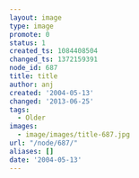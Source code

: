 ```yaml
---
layout: image
type: image
promote: 0
status: 1
created_ts: 1084408504
changed_ts: 1372159391
node_id: 687
title: title
author: anj
created: '2004-05-13'
changed: '2013-06-25'
tags:
  - Older
images:
  - image/images/title-687.jpg
url: "/node/687/"
aliases: []
date: '2004-05-13'
---
```


